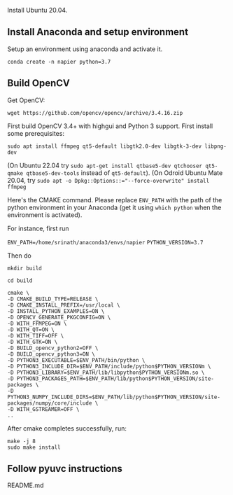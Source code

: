 Install Ubuntu 20.04.

## Install Anaconda and setup environment

Setup an environment using anaconda and activate it.

`conda create -n napier python=3.7`

## Build OpenCV

Get OpenCV:

`wget https://github.com/opencv/opencv/archive/3.4.16.zip`

First build OpenCV 3.4+ with highgui and Python 3 support. First install some prerequisites:

`sudo apt install ffmpeg qt5-default libgtk2.0-dev libgtk-3-dev libpng-dev`

(On Ubuntu 22.04 try `sudo apt-get install qtbase5-dev qtchooser qt5-qmake qtbase5-dev-tools` instead of `qt5-default`).
(On Odroid Ubuntu Mate 20.04, try `sudo apt -o Dpkg::Options::="--force-overwrite" install ffmpeg`

Here's the CMAKE command. Please replace `ENV_PATH` with the path of the python environment in your Anaconda (get it using `which python` when the environment is activated).

For instance, first run

`ENV_PATH=/home/srinath/anaconda3/envs/napier`
`PYTHON_VERSION=3.7`

Then do

```
mkdir build

cd build

cmake \
-D CMAKE_BUILD_TYPE=RELEASE \
-D CMAKE_INSTALL_PREFIX=/usr/local \
-D INSTALL_PYTHON_EXAMPLES=ON \
-D OPENCV_GENERATE_PKGCONFIG=ON \
-D WITH_FFMPEG=ON \
-D WITH_QT=ON \
-D WITH_TIFF=OFF \
-D WITH_GTK=ON \
-D BUILD_opencv_python2=OFF \
-D BUILD_opencv_python3=ON \
-D PYTHON3_EXECUTABLE=$ENV_PATH/bin/python \
-D PYTHON3_INCLUDE_DIR=$ENV_PATH/include/python$PYTHON_VERSIONm \
-D PYTHON3_LIBRARY=$ENV_PATH/lib/libpython$PYTHON_VERSIONm.so \
-D PYTHON3_PACKAGES_PATH=$ENV_PATH/lib/python$PYTHON_VERSION/site-packages \
-D PYTHON3_NUMPY_INCLUDE_DIRS=$ENV_PATH/lib/python$PYTHON_VERSION/site-packages/numpy/core/include \
-D WITH_GSTREAMER=OFF \
..
```

After cmake completes successfully, run:

```
make -j 8
sudo make install
```

## Follow pyuvc instructions

README.md
